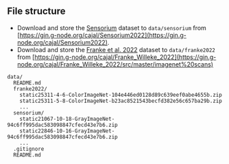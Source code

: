 ## File structure
- Download and store the [Sensorium](https://sensorium2022.net/home) dataset to `data/sensorium` from [https://gin.g-node.org/cajal/Sensorium2022](https://gin.g-node.org/cajal/Sensorium2022).
- Download and store the [Franke et al. 2022](https://www.nature.com/articles/s41586-022-05270-3) dataset to `data/franke2022` from [https://gin.g-node.org/cajal/Franke_Willeke_2022](https://gin.g-node.org/cajal/Franke_Willeke_2022/src/master/imagenet%20scans)
```
data/
  README.md
  franke2022/
    static25311-4-6-ColorImageNet-104e446ed0128d89c639eef0abe4655b.zip
    static25311-5-8-ColorImageNet-b23ac8521543becfd382e56c657ba29b.zip
    ...
  sensorium/
    static21067-10-18-GrayImageNet-94c6ff995dac583098847cfecd43e7b6.zip
    static22846-10-16-GrayImageNet-94c6ff995dac583098847cfecd43e7b6.zip
    ...
  .gitignore
  README.md
```

